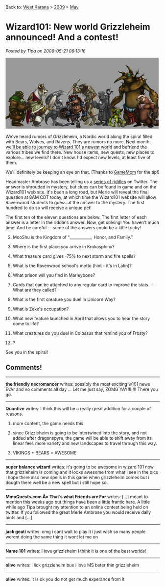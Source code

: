 Back to: [West Karana](/posts/westkarana.md) > [2009](/posts/2009/westkarana.md) > [May](./westkarana.md)
# Wizard101: New world Grizzleheim announced! And a contest!

*Posted by Tipa on 2009-05-21 06:13:16*

![Critters from Wizard101's new world of Grizzleheim](../../../uploads/2009/05/grizzleheim.jpg "Critters from Wizard101's new world of Grizzleheim")

We've heard rumors of Grizzleheim, a Nordic world along the spiral filled with Bears, Wolves, and Ravens. They are rumors no more. Next month, [we'll be able to journey to Wizard 101's newest world](http://www.whattheyplay.com/blog/2009/05/20/new-area-for-wizard101-launching-grizzleheim/) and befriend the various tribes we find there. New house items, new quests, new places to explore... new levels? I don't know. I'd expect new levels, at least five of them.

We'll definitely be keeping an eye on that. (Thanks to [GameMom](http://twitter.com/GameMom) for the tip!)

Headmaster Ambrose has been telling us a [series of riddles](http://twitter.com/MerleAmbrose) on Twitter. The answer is shrouded in mystery, but clues can be found in game and on the Wizard101 web site. It's been a long road, but Merle will reveal the final question at 8AM CDT today, at which time the Wizard101 website will allow Ravenwood students to guess at the answer to the mystery. The first hundred to do so will receive a unique pet!

The first ten of the eleven questions are below. The first letter of each answer is a letter in the riddle's answer. Now, get solving! You haven't much time! And be careful -- some of the answers could be a little tricky!


 2. MooShu is the Kingdom of "\_\_\_\_\_\_\_\_\_\_\_, Honor, and Family."

 4. Where is the first place you arrive in Krokosphinx?

 6. What treasure card gives -75% to next storm and fire spells?

 8. What is the Ravenwood school's motto (hint - it's in Latin)?

 10. What prison will you find in Marleybone?

 12. Cards that can be attached to any regular card to improve the stats. -- What are they called?

 14. What is the first creature you duel in Unicorn Way?

 16. What is Zeke's occupation?

 18. What new feature launched in April that allows you to hear the story come to life?

 20. What creatures do you duel in Colossus that remind you of Frosty?

 22. ?




See you in the spiral!
## Comments!

---

**the friendly necromancer** writes: possibly the most exciting w101 news EvAr and no comments all day ... Let me just say, ZOMG YAY!!!!!!! There you go.

---

**Quantize** writes: I think this will be a really great addition for a couple of reasons.

1) more content, the game needs this

2) since Grizzleheim is going to be intertwined into the story, and not added after dragonspyre, the game will be able to shift away from its linear feel. more variety and new landscapes to travel through this way.

3) VIKINGS + BEARS = AWESOME

---

**super balance wizard** writes: it's going to be awesome in wizard 101 now that grizzleheim is coming and it looks awesome from what i see in the pics i hope there also new spells in this game when grizzleheim comes but i dougth there well be a new spell but i still hope so.

---

**MmoQuests.com Â» That&#8217;s what Friends are For** writes: [...] meant to mention this weeks ago but things have been a little frantic here. A little while ago Tipa brought my attention to an online contest being held on twitter. If you followed the great Merle Ambrose you would receive daily hints and [...]

---

**jack geati** writes: omg i cant wait to play it i just wish so many people werent doing the same thing it wont let me on

---

**Name 101** writes: I love grizzleheim I think it is one of the best worlds!

---

**olive** writes: i lick grizzleheim bue i love MS beter thin grizzleheim

---

**olive** writes: it is ok you do not get much experance from it

